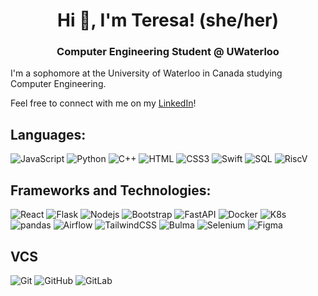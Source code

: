 <h1 align="center">Hi 👋, I'm Teresa! (she/her)</h1>
<h3 align="center">Computer Engineering Student @ UWaterloo</h3>

I'm a sophomore at the University of Waterloo in Canada studying Computer Engineering. 


Feel free to connect with me on my [LinkedIn](https://linkedin.com/in/yu-teresa)!



## Languages:

![JavaScript](https://img.shields.io/badge/JavaScript-white?style=flat-square&logo=JavaScript)
![Python](https://img.shields.io/badge/Python-blue?style=flat-square&logo=Python&logoColor=white)
![C++](https://img.shields.io/badge/-C++-00599C?style=flat-square&logo=cplusplus)
![HTML](https://img.shields.io/badge/HTML5-white?style=flat-square&logo=HTML5)
![CSS3](https://img.shields.io/badge/CSS3-white?style=flat-square&logo=CSS3&logoColor=blue)
![Swift](https://img.shields.io/badge/swift-06062C?style=flat-square&logo=swift)
![SQL](https://img.shields.io/badge/SQL-CC2927?style=flat-square&logo=databricks&logoColor=white)
![RiscV](https://img.shields.io/badge/riscv-black?style=flat-square&logo=riscv)

## Frameworks and Technologies:
![React](https://img.shields.io/badge/React-white?style=flat-square&logo=React)
![Flask](https://img.shields.io/badge/Flask-black?style=flat-square&logo=flask)
![Nodejs](https://img.shields.io/badge/-Nodejs-black?style=flat-square&logo=Node.js)
![Bootstrap](https://img.shields.io/badge/Bootstrap-white?style=flat-square&logo=Bootstrap)
![FastAPI](https://img.shields.io/badge/fastapi-black?style=flat-square&logo=fastapi)
![Docker](https://img.shields.io/badge/docker-black?style=flat-square&logo=docker)
![K8s](https://img.shields.io/badge/kubernetes-black?style=flat-square&logo=kubernetes)
![pandas](https://img.shields.io/badge/pandas-black?style=flat-square&logo=pandas)
![Airflow](https://img.shields.io/badge/Apache_Airflow-017CEE?style=flat-square&logo=apacheairflow&logoColor=white)
![TailwindCSS](https://img.shields.io/badge/tailwindcss-white?style=flat-square&logo=tailwindcss)
![Bulma](https://img.shields.io/badge/bulma-white?style=flat-square&logo=bulma)
![Selenium](https://img.shields.io/badge/selenium-06062C?style=flat-square&logo=selenium)
![Figma](https://img.shields.io/badge/-Figma-white?style=flat-square&logo=Figma)

## VCS
![Git](https://img.shields.io/badge/-Git-black?style=flat-square&logo=git)
![GitHub](https://img.shields.io/badge/-GitHub-black?style=flat-square&logo=github)
![GitLab](https://img.shields.io/badge/-GitLab-FCA121?style=flat-square&logo=gitlab)




<!--
<p><img align="center" src="https://github-readme-streak-stats.herokuapp.com/?user=yut-code&" alt="yut-code" /></p>

<p>&nbsp;<img align="center" src="https://github-readme-stats.vercel.app/api?username=yut-code&show_icons=true&title_color=9b00ff&text_color=9b00ff&hide_border=true&locale=en" alt="yut-code" /></p>

### Hi there 👋

**yut-code/yut-code** is a ✨ _special_ ✨ repository because its `README.md` (this file) appears on your GitHub profile.

Here are some ideas to get you started:

- 🔭 I’m currently working on ...
- 🌱 I’m currently learning ...
- 👯 I’m looking to collaborate on ...
- 🤔 I’m looking for help with ...
- 💬 Ask me about ...
- 📫 How to reach me: ...
- 😄 Pronouns: ...
- ⚡ Fun fact: ...
-->
